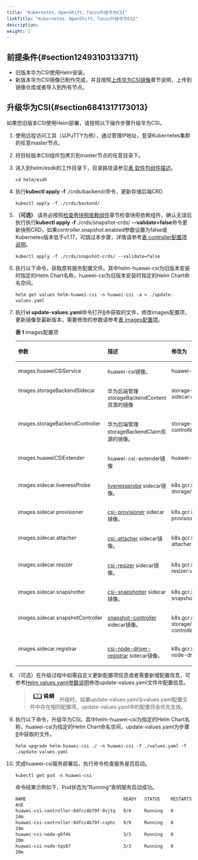 ```yaml
---
title: "Kubernetes、OpenShift、Tanzu升级华为CSI"
linkTitle: "Kubernetes、OpenShift、Tanzu升级华为CSI"
description: 
weight: 2
---
```


## 前提条件{#section12493103133711}

-   旧版本华为CSI使用Helm安装。
-   新版本华为CSI镜像已制作完成，并且按照[上传华为CSI镜像](/docs/安装部署/安装前准备/上传华为CSI镜像)章节说明，上传到镜像仓库或者导入到所有节点。

## 升级华为CSI{#section6841317173013}

如果您旧版本CSI使用Helm部署，请按照以下操作步骤升级华为CSI。

1.  使用远程访问工具（以PuTTY为例），通过管理IP地址，登录Kubernetes集群的任意master节点。
2.  将目标版本CSI组件包拷贝到master节点的任意目录下。
3.  进入到helm/esdk的工作目录下，目录路径请参见[表 软件包组件描述](/docs/安装部署/安装前准备/下载华为CSI软件包#zh-cn_topic_0150885197_table17200162435412)。

    ```
    cd helm/esdk
    ```

4.  执行**kubectl apply -f**  ./crds/backend/命令，更新存储后端CRD

    ```
    kubectl apply -f ./crds/backend/
    ```

5.  **（可选）**  请务必按照[检查卷快照依赖组件](/docs/安装部署/安装前准备/检查卷快照依赖组件)章节检查快照依赖组件，确认无误后执行执行**kubectl apply -f**  ./crds/snapshot-crds/  **--validate=false**命令更新快照CRD，如果controller.snapshot.enabled参数设置为false或Kubernetes版本低于v1.17，可跳过本步骤，详情请参考[表 controller配置项说明](/docs/安装部署/安装华为CSI/使用Helm安装华为CSI/Helm-values-yaml参数说明#table813124411459)。

    ```
    kubectl apply -f ./crds/snapshot-crds/ --validate=false
    ```

6.  <a name="li1037712113474"></a>执行以下命令，获取原有服务配置文件。其中helm-huawei-csi为旧版本安装时指定的Helm Chart名称，huawei-csi为旧版本安装时指定的Helm Chart命名空间。

    ```
    helm get values helm-huawei-csi -n huawei-csi -a > ./update-values.yaml
    ```

7.  执行**vi update-values.yaml**命令打开[6](#li1037712113474)中获取的文件，修改images配置项，更新镜像至最新版本。需要修改的参数请参考[表 images配置项](#table8452547161918)。

    **表 1**  images配置项

    <a name="table8452547161918"></a>
    <table><thead align="left"><tr id="row645218479197"><th class="cellrowborder" valign="top" width="26.697330266973307%" id="mcps1.2.4.1.1"><p id="p5269141514410"><a name="p5269141514410"></a><a name="p5269141514410"></a>参数</p>
    </th>
    <th class="cellrowborder" valign="top" width="30.736926307369266%" id="mcps1.2.4.1.2"><p id="p026931524418"><a name="p026931524418"></a><a name="p026931524418"></a>描述</p>
    </th>
    <th class="cellrowborder" valign="top" width="42.56574342565744%" id="mcps1.2.4.1.3"><p id="p826915156447"><a name="p826915156447"></a><a name="p826915156447"></a>修改为</p>
    </th>
    </tr>
    </thead>
    <tbody><tr id="row1156694303912"><td class="cellrowborder" valign="top" width="26.697330266973307%" headers="mcps1.2.4.1.1 "><p id="zh-cn_topic_0000001324610777_p15337145719458"><a name="zh-cn_topic_0000001324610777_p15337145719458"></a><a name="zh-cn_topic_0000001324610777_p15337145719458"></a>images.huaweiCSIService</p>
    </td>
    <td class="cellrowborder" valign="top" width="30.736926307369266%" headers="mcps1.2.4.1.2 "><p id="zh-cn_topic_0000001324610777_p173371357144517"><a name="zh-cn_topic_0000001324610777_p173371357144517"></a><a name="zh-cn_topic_0000001324610777_p173371357144517"></a>huawei-csi镜像。</p>
    </td>
    <td class="cellrowborder" valign="top" width="42.56574342565744%" headers="mcps1.2.4.1.3 "><p id="zh-cn_topic_0000001324610777_p1633715710454"><a name="zh-cn_topic_0000001324610777_p1633715710454"></a><a name="zh-cn_topic_0000001324610777_p1633715710454"></a>huawei-csi:<span id="ph09001410174913"><a name="ph09001410174913"></a><a name="ph09001410174913"></a>4.5.0</span></p>
    </td>
    </tr>
    <tr id="row12803747173911"><td class="cellrowborder" valign="top" width="26.697330266973307%" headers="mcps1.2.4.1.1 "><p id="p1616415034013"><a name="p1616415034013"></a><a name="p1616415034013"></a>images.storageBackendSidecar</p>
    </td>
    <td class="cellrowborder" valign="top" width="30.736926307369266%" headers="mcps1.2.4.1.2 "><p id="p1080311470395"><a name="p1080311470395"></a><a name="p1080311470395"></a>华为后端管理storageBackendContent资源的镜像</p>
    </td>
    <td class="cellrowborder" valign="top" width="42.56574342565744%" headers="mcps1.2.4.1.3 "><p id="p1380304783914"><a name="p1380304783914"></a><a name="p1380304783914"></a>storage-backend-sidecar:<span id="ph875612200538"><a name="ph875612200538"></a><a name="ph875612200538"></a>4.5.0</span></p>
    </td>
    </tr>
    <tr id="row1089864973918"><td class="cellrowborder" valign="top" width="26.697330266973307%" headers="mcps1.2.4.1.1 "><p id="p46581916408"><a name="p46581916408"></a><a name="p46581916408"></a>images.storageBackendController</p>
    </td>
    <td class="cellrowborder" valign="top" width="30.736926307369266%" headers="mcps1.2.4.1.2 "><p id="p6899124910393"><a name="p6899124910393"></a><a name="p6899124910393"></a>华为后端管理storageBackendClaim资源的镜像。</p>
    </td>
    <td class="cellrowborder" valign="top" width="42.56574342565744%" headers="mcps1.2.4.1.3 "><p id="p2089912497394"><a name="p2089912497394"></a><a name="p2089912497394"></a>storage-backend-controller:<span id="ph132856223538"><a name="ph132856223538"></a><a name="ph132856223538"></a>4.5.0</span></p>
    </td>
    </tr>
    <tr id="row13497161917392"><td class="cellrowborder" valign="top" width="26.697330266973307%" headers="mcps1.2.4.1.1 "><p id="p134971419183913"><a name="p134971419183913"></a><a name="p134971419183913"></a>images.huaweiCSIExtender</p>
    </td>
    <td class="cellrowborder" valign="top" width="30.736926307369266%" headers="mcps1.2.4.1.2 "><p id="p3498151914398"><a name="p3498151914398"></a><a name="p3498151914398"></a>huawei-csi-extender镜像</p>
    </td>
    <td class="cellrowborder" valign="top" width="42.56574342565744%" headers="mcps1.2.4.1.3 "><p id="p34988198393"><a name="p34988198393"></a><a name="p34988198393"></a>huawei-csi-extender:<span id="ph17708152310538"><a name="ph17708152310538"></a><a name="ph17708152310538"></a>4.5.0</span></p>
    </td>
    </tr>
    <tr id="row185030354414"><td class="cellrowborder" valign="top" width="26.697330266973307%" headers="mcps1.2.4.1.1 "><p id="zh-cn_topic_0000001324610777_p4337185713453"><a name="zh-cn_topic_0000001324610777_p4337185713453"></a><a name="zh-cn_topic_0000001324610777_p4337185713453"></a>images.sidecar.livenessProbe</p>
    </td>
    <td class="cellrowborder" valign="top" width="30.736926307369266%" headers="mcps1.2.4.1.2 "><p id="zh-cn_topic_0000001324610777_p9337195764510"><a name="zh-cn_topic_0000001324610777_p9337195764510"></a><a name="zh-cn_topic_0000001324610777_p9337195764510"></a><a href="https://kubernetes-csi.github.io/docs/livenessprobe.html" target="_blank" rel="noopener noreferrer">livenessprobe</a> sidecar镜像。</p>
    </td>
    <td class="cellrowborder" valign="top" width="42.56574342565744%" headers="mcps1.2.4.1.3 "><p id="zh-cn_topic_0000001324610777_p1633725724512"><a name="zh-cn_topic_0000001324610777_p1633725724512"></a><a name="zh-cn_topic_0000001324610777_p1633725724512"></a>k8s.gcr.io/sig-storage/livenessprobe:v2.5.0</p>
    </td>
    </tr>
    <tr id="row345374716195"><td class="cellrowborder" valign="top" width="26.697330266973307%" headers="mcps1.2.4.1.1 "><p id="zh-cn_topic_0000001324610777_p333755715453"><a name="zh-cn_topic_0000001324610777_p333755715453"></a><a name="zh-cn_topic_0000001324610777_p333755715453"></a>images.sidecar.provisioner</p>
    </td>
    <td class="cellrowborder" valign="top" width="30.736926307369266%" headers="mcps1.2.4.1.2 "><p id="zh-cn_topic_0000001324610777_p183372575454"><a name="zh-cn_topic_0000001324610777_p183372575454"></a><a name="zh-cn_topic_0000001324610777_p183372575454"></a><a href="https://kubernetes-csi.github.io/docs/external-provisioner.html" target="_blank" rel="noopener noreferrer">csi-provisioner</a> sidecar镜像。</p>
    </td>
    <td class="cellrowborder" valign="top" width="42.56574342565744%" headers="mcps1.2.4.1.3 "><p id="zh-cn_topic_0000001324610777_p1033711577456"><a name="zh-cn_topic_0000001324610777_p1033711577456"></a><a name="zh-cn_topic_0000001324610777_p1033711577456"></a>k8s.gcr.io/sig-storage/csi-provisioner:v3.0.0</p>
    </td>
    </tr>
    <tr id="row145324715192"><td class="cellrowborder" valign="top" width="26.697330266973307%" headers="mcps1.2.4.1.1 "><p id="zh-cn_topic_0000001324610777_p19337155744517"><a name="zh-cn_topic_0000001324610777_p19337155744517"></a><a name="zh-cn_topic_0000001324610777_p19337155744517"></a>images.sidecar.attacher</p>
    </td>
    <td class="cellrowborder" valign="top" width="30.736926307369266%" headers="mcps1.2.4.1.2 "><p id="zh-cn_topic_0000001324610777_p18337145744510"><a name="zh-cn_topic_0000001324610777_p18337145744510"></a><a name="zh-cn_topic_0000001324610777_p18337145744510"></a><a href="https://kubernetes-csi.github.io/docs/external-attacher.html" target="_blank" rel="noopener noreferrer">csi-attacher</a> sidecar镜像。</p>
    </td>
    <td class="cellrowborder" valign="top" width="42.56574342565744%" headers="mcps1.2.4.1.3 "><p id="zh-cn_topic_0000001324610777_p18337155714518"><a name="zh-cn_topic_0000001324610777_p18337155714518"></a><a name="zh-cn_topic_0000001324610777_p18337155714518"></a>k8s.gcr.io/sig-storage/csi-attacher:v3.4.0</p>
    </td>
    </tr>
    <tr id="row94532047111915"><td class="cellrowborder" valign="top" width="26.697330266973307%" headers="mcps1.2.4.1.1 "><p id="zh-cn_topic_0000001324610777_p13337175711459"><a name="zh-cn_topic_0000001324610777_p13337175711459"></a><a name="zh-cn_topic_0000001324610777_p13337175711459"></a>images.sidecar.resizer</p>
    </td>
    <td class="cellrowborder" valign="top" width="30.736926307369266%" headers="mcps1.2.4.1.2 "><p id="zh-cn_topic_0000001324610777_p53377576452"><a name="zh-cn_topic_0000001324610777_p53377576452"></a><a name="zh-cn_topic_0000001324610777_p53377576452"></a><a href="https://kubernetes-csi.github.io/docs/external-resizer.html" target="_blank" rel="noopener noreferrer">csi-resizer</a> sidecar镜像。</p>
    </td>
    <td class="cellrowborder" valign="top" width="42.56574342565744%" headers="mcps1.2.4.1.3 "><p id="zh-cn_topic_0000001324610777_p93375572452"><a name="zh-cn_topic_0000001324610777_p93375572452"></a><a name="zh-cn_topic_0000001324610777_p93375572452"></a>k8s.gcr.io/sig-storage/csi-resizer:v1.4.0</p>
    </td>
    </tr>
    <tr id="row9453124771918"><td class="cellrowborder" valign="top" width="26.697330266973307%" headers="mcps1.2.4.1.1 "><p id="zh-cn_topic_0000001324610777_p833785764516"><a name="zh-cn_topic_0000001324610777_p833785764516"></a><a name="zh-cn_topic_0000001324610777_p833785764516"></a>images.sidecar.snapshotter</p>
    </td>
    <td class="cellrowborder" valign="top" width="30.736926307369266%" headers="mcps1.2.4.1.2 "><p id="zh-cn_topic_0000001324610777_p73371257134514"><a name="zh-cn_topic_0000001324610777_p73371257134514"></a><a name="zh-cn_topic_0000001324610777_p73371257134514"></a><a href="https://kubernetes-csi.github.io/docs/external-snapshotter.html" target="_blank" rel="noopener noreferrer">csi-snapshotter</a> sidecar镜像。</p>
    </td>
    <td class="cellrowborder" valign="top" width="42.56574342565744%" headers="mcps1.2.4.1.3 "><p id="zh-cn_topic_0000001324610777_p1833765712454"><a name="zh-cn_topic_0000001324610777_p1833765712454"></a><a name="zh-cn_topic_0000001324610777_p1833765712454"></a>k8s.gcr.io/sig-storage/csi-snapshotter:v4.2.1</p>
    </td>
    </tr>
    <tr id="row196140122014"><td class="cellrowborder" valign="top" width="26.697330266973307%" headers="mcps1.2.4.1.1 "><p id="zh-cn_topic_0000001324610777_p10337557174514"><a name="zh-cn_topic_0000001324610777_p10337557174514"></a><a name="zh-cn_topic_0000001324610777_p10337557174514"></a>images.sidecar.snapshotController</p>
    </td>
    <td class="cellrowborder" valign="top" width="30.736926307369266%" headers="mcps1.2.4.1.2 "><p id="zh-cn_topic_0000001324610777_p163372057164518"><a name="zh-cn_topic_0000001324610777_p163372057164518"></a><a name="zh-cn_topic_0000001324610777_p163372057164518"></a><a href="https://kubernetes-csi.github.io/docs/snapshot-controller.html" target="_blank" rel="noopener noreferrer">snapshot-controller</a> sidecar镜像。</p>
    </td>
    <td class="cellrowborder" valign="top" width="42.56574342565744%" headers="mcps1.2.4.1.3 "><p id="zh-cn_topic_0000001324610777_p10337457134511"><a name="zh-cn_topic_0000001324610777_p10337457134511"></a><a name="zh-cn_topic_0000001324610777_p10337457134511"></a>k8s.gcr.io/sig-storage/snapshot-controller:v4.2.1</p>
    </td>
    </tr>
    <tr id="row84580467201"><td class="cellrowborder" valign="top" width="26.697330266973307%" headers="mcps1.2.4.1.1 "><p id="zh-cn_topic_0000001324610777_p10337165714454"><a name="zh-cn_topic_0000001324610777_p10337165714454"></a><a name="zh-cn_topic_0000001324610777_p10337165714454"></a>images.sidecar.registrar</p>
    </td>
    <td class="cellrowborder" valign="top" width="30.736926307369266%" headers="mcps1.2.4.1.2 "><p id="zh-cn_topic_0000001324610777_p153371957164512"><a name="zh-cn_topic_0000001324610777_p153371957164512"></a><a name="zh-cn_topic_0000001324610777_p153371957164512"></a><a href="https://kubernetes-csi.github.io/docs/node-driver-registrar.html" target="_blank" rel="noopener noreferrer">csi-node-driver-registrar</a> sidecar镜像。</p>
    </td>
    <td class="cellrowborder" valign="top" width="42.56574342565744%" headers="mcps1.2.4.1.3 "><p id="zh-cn_topic_0000001324610777_p83371057164510"><a name="zh-cn_topic_0000001324610777_p83371057164510"></a><a name="zh-cn_topic_0000001324610777_p83371057164510"></a>k8s.gcr.io/sig-storage/csi-node-driver-registrar:v2.3.0</p>
    </td>
    </tr>
    </tbody>
    </table>

8.  （可选）在升级过程中如需自定义更新配置项信息或者需要新增配置信息，可参考[Helm values.yaml参数说明](/docs/安装部署/安装华为CSI/使用Helm安装华为CSI/Helm-values-yaml参数说明)修改update-values.yaml文件中配置信息。

    >![](/public_sys-resources/zh/icon-note.gif) 
    >升级时，如果update-values.yaml与values.yaml配置文件中存在相同配置项，update-values.yaml中的配置将会优先生效。

9.  执行以下命令，升级华为CSI。其中helm-huawei-csi为指定的Helm Chart名称，huawei-csi为指定的Helm Chart命名空间，update-values.yaml为步骤[6](#li1037712113474)中获取的文件。

    ```
    helm upgrade helm-huawei-csi ./ -n huawei-csi -f ./values.yaml -f ./update-values.yaml
    ```

10. 完成huawei-csi服务部署后，执行命令检查服务是否启动。

    ```
    kubectl get pod -n huawei-csi
    ```

    命令结果示例如下，Pod状态为“Running“表明服务启动成功。

    ```
    NAME                                     READY   STATUS    RESTARTS   AGE
    huawei-csi-controller-6dfcc4b79f-9vjtq   9/9     Running   0          24m
    huawei-csi-controller-6dfcc4b79f-csphc   9/9     Running   0          24m
    huawei-csi-node-g6f4k                    3/3     Running   0          20m
    huawei-csi-node-tqs87                    3/3     Running   0          20m
    ```

